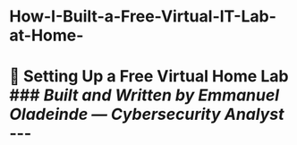 # How-I-Built-a-Free-Virtual-IT-Lab-at-Home-
# 🧩 Setting Up a Free Virtual Home Lab   ### *Built and Written by Emmanuel Oladeinde — Cybersecurity Analyst*   ---
